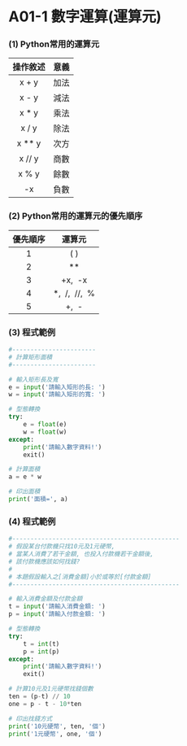 # A01-1 數字運算(運算元)


### (1) Python常用的運算元
| 操作敘述 | 意義 |
|:---------:|:------:|
| x + y | 加法 |
| x - y | 減法 |
| x * y | 乘法 |
| x / y | 除法  |
|x ** y | 次方  |
|x // y  | 商數  |
|x % y | 餘數  |
|-x | 負數  |


### (2) Python常用的運算元的優先順序
|優先順序 | 運算元 |
|:---------:|:------:|
|1  |(&nbsp;) |
| 2 | ** |
|3 | +x,&nbsp; -x |
|4 | *,&nbsp; /,&nbsp; //,&nbsp; %  |
|5 | +,&nbsp; -  |

### (3) 程式範例
``` python
#-----------------------
# 計算矩形面積
#-----------------------

# 輸入矩形長及寬
e = input('請輸入矩形的長: ')
w = input('請輸入矩形的寬: ')

# 型態轉換
try:
    e = float(e)
    w = float(w)
except:
    print('請輸入數字資料!')
    exit()

# 計算面積
a = e * w

# 印出面積
print('面積=', a)
```

### (4) 程式範例
``` python
#----------------------------------------------
# 假設某台付款機只找10元及1元硬幣,
# 當某人消費了若干金額, 也投入付款機若干金額後,
# 該付款機應該如何找錢?
#
# 本題假設輸入之[消費金額]小於或等於[付款金額]
#----------------------------------------------

# 輸入消費金額及付款金額
t = input('請輸入消費金額: ')
p = input('請輸入付款金額: ')

# 型態轉換
try:
    t = int(t)
    p = int(p)
except:
    print('請輸入數字資料!')
    exit()

# 計算10元及1元硬幣找錢個數
ten = (p-t) // 10
one = p - t - 10*ten

# 印出找錢方式
print('10元硬幣', ten, '個')
print('1元硬幣', one, '個')
```
